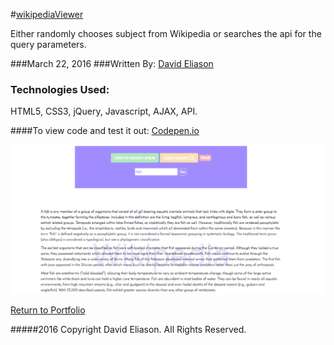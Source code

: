 #[wikipediaViewer](http://codepen.io/David_Eliason/pen/RaVNpa)  

Either randomly chooses subject from Wikipedia or searches the api for the query parameters.

###March 22, 2016
###Written By: [David Eliason](http://www.deliason.com)

### Technologies Used:

 HTML5, CSS3, jQuery, Javascript, AJAX, API.

####To view code and test it out:  [Codepen.io](http://codepen.io/David_Eliason/pen/RaVNpa)  

![WikipediaViewer](./wikipediaViewer.png "WikipediaViewer")

[Return to Portfolio](https://davideliason.github.io/)

#####2016 Copyright David Eliason. All Rights Reserved.